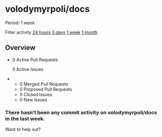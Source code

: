 # volodymyrpoli/docs

 Period: 1 week

Filter activity [24 hours](https://github.com/volodymyrpoli/docs/pulse/daily) [3 days](https://github.com/volodymyrpoli/docs/pulse/halfweekly) [1 week](volodymyrpoli-docs-6.md) [1 month](https://github.com/volodymyrpoli/docs/pulse/monthly)

## Overview

* 0 Active Pull Requests

  0 Active Issues

* *  0 Merged Pull Requests
  *  0 Proposed Pull Requests
  *  0 Closed Issues
  *  0 New Issues

### There hasn’t been any commit activity on volodymyrpoli/docs in the last week.

Want to help out?

